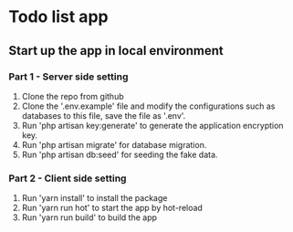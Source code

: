 # Todo list app

## Start up the app in local environment
### Part 1 - Server side setting
1. Clone the repo from github
2. Clone the '.env.example' file and modify the configurations such as databases to this file, save the file as '.env'.
3. Run 'php artisan key:generate' to generate the application encryption key.
4. Run 'php artisan migrate' for database migration.
5. Run 'php artisan db:seed' for seeding the fake data.

### Part 2 - Client side setting
1. Run 'yarn install' to install the package
2. Run 'yarn run hot' to start the app by hot-reload
3. Run 'yarn run build' to build the app